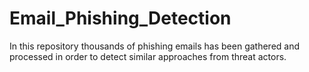 # Email_Phishing_Detection
In this repository thousands of phishing emails has been gathered and processed in order to detect similar approaches from threat actors.
